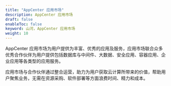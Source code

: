 ```yaml
---
title: "AppCenter 应用市场"
description: AppCenter 应用市场
draft: false
enableToc: false
keyword: 山河，AppCenter 应用市场
weight: 10
---
```


AppCenter 应用市场为用户提供为丰富、优秀的应用及服务，应用市场联合众多优秀合作伙伴为用户提供包括数据库与中间件、大数据、安全应用、容器应用、企业应用等各类型的应用服务。

应用市场与合作伙伴通过整合运营，助力为用户获取云计算所带来的价值，帮助用户聚焦业务，无需在资源采购、软件部署等方面浪费时间、精力和成本。